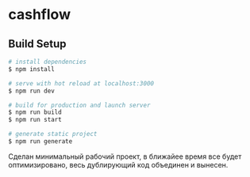 # cashflow

## Build Setup

```bash
# install dependencies
$ npm install

# serve with hot reload at localhost:3000
$ npm run dev

# build for production and launch server
$ npm run build
$ npm run start

# generate static project
$ npm run generate
```

Сделан минимальный рабочий проект, в ближайее время все будет оптимизировано, весь дублирующий код объединен и вынесен.
